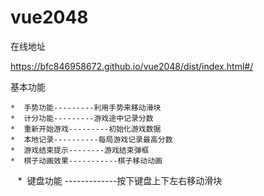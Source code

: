 # vue2048
在线地址
  
  https://bfc846958672.github.io/vue2048/dist/index.html#/

  基本功能

    *  手势功能---------利用手势来移动滑块
    *  计分功能---------游戏途中记录分数
    *  重新开始游戏---------初始化游戏数据
    *  本地记录----------每局游戏记录最高分数
    *  游戏结束提示--------游戏结束弹框
    *  棋子动画效果-----------棋子移动动画
    *  键盘功能 -------------按下键盘上下左右移动滑块

